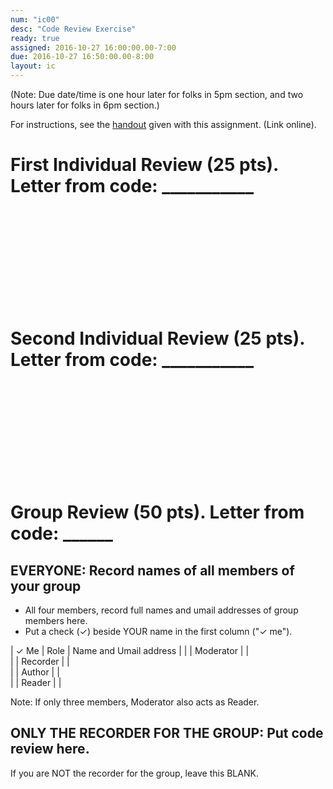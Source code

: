 ```yaml
---
num: "ic00"
desc: "Code Review Exercise"
ready: true
assigned: 2016-10-27 16:00:00.00-7:00
due: 2016-10-27 16:50:00.00-8:00
layout: ic
---
```


<style>

div.fill-in-form table {
  border-collapse: collapse;
  width: 70%;
}


div.fill-in-form table * td {
  border-collapse: collapse;
  border: 1px solid grey;
  height: 3em;
}

div.fill-in-form table * tr:first-child td {
  border-collapse: collapse;
  border: 1px solid grey;
  font-weight: bold;
}

div.fill-in-form table * td:first-child {
  border-collapse: collapse;
  border: 1px solid grey;
  width: 3em;
}

div.fill-in-form table * td:nth-child(2) {
  border-collapse: collapse;
  border: 1px solid grey;
  padding-left: 1em;
  width: 8em;
  font-size: 80%;
  font-family: "Arial Narrow", sans-serif;
}

div.fill-in-form table * td:nth-child(3) {
  border-collapse: collapse;
  border: 1px solid grey;
  padding-left: 1em;
  width: 25em;
}



</style>


(Note: Due date/time is one hour later for folks in 5pm section, and two hours later for folks in 6pm section.)

For instructions, see the [handout](/hwk/ic00/handout) given with this assignment. (Link online).


# First Individual Review (25 pts).   Letter from code: ___________





<div style="margin-bottom: 15em;">
</div>

# Second Individual Review (25 pts).   Letter from code: ___________

<div style="margin-bottom: 15em;">
</div>




<div class="pagebreak">  </div>

# Group Review (50 pts).  Letter from code: ______

## EVERYONE: Record names of all members of your group

* All four members, record full names and umail addresses of group members here.  
* Put a check (&#10003;) beside YOUR name in the first column ("&#10003; me").

<div class="fill-in-form" markdown="1">

| &#10003; Me | Role      | Name and Umail address |
|    | Moderator |      |               
|    | Recorder  |      |               
|    | Author    |      |               
|    | Reader    |      |               


</div>

Note: If only three members, Moderator also acts as Reader. 

## ONLY THE RECORDER FOR THE GROUP: Put code review here.

If you are NOT the recorder for the group, leave this BLANK.
